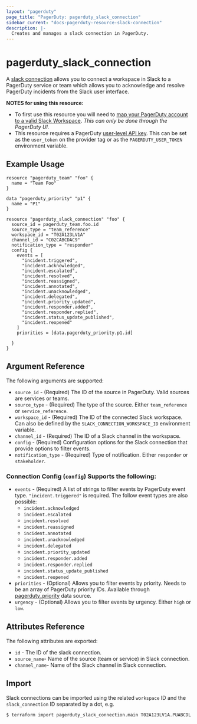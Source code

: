 ```yaml
---
layout: "pagerduty"
page_title: "PagerDuty: pagerduty_slack_connection"
sidebar_current: "docs-pagerduty-resource-slack-connection"
description: |-
  Creates and manages a slack connection in PagerDuty.
---
```


# pagerduty\_slack\_connection

A [slack connection](https://developer.pagerduty.com/api-reference/reference/integration-slack-service/openapiv3.json) allows you to connect a workspace in Slack to a PagerDuty service or team which allows you to acknowledge and resolve PagerDuty incidents from the Slack user interface.

**NOTES for using this resource:**
* To first use this resource you will need to [map your PagerDuty account to a valid Slack Workspace](https://support.pagerduty.com/docs/slack-integration-guide#integration-walkthrough). *This can only be done through the PagerDuty UI.*
* This resource requires a PagerDuty [user-level API key](https://support.pagerduty.com/docs/generating-api-keys#section-generating-a-personal-rest-api-key). This can be set as the `user_token` on the provider tag or as the `PAGERDUTY_USER_TOKEN` environment variable.
## Example Usage

```hcl
resource "pagerduty_team" "foo" {
  name = "Team Foo"
}

data "pagerduty_priority" "p1" {
  name = "P1"
}

resource "pagerduty_slack_connection" "foo" {
  source_id = pagerduty_team.foo.id
  source_type = "team_reference"
  workspace_id = "T02A123LV1A"
  channel_id = "C02CABCDAC9"
  notification_type = "responder"
  config {
    events = [
      "incident.triggered",
      "incident.acknowledged",
      "incident.escalated",
      "incident.resolved",
      "incident.reassigned",
      "incident.annotated",
      "incident.unacknowledged",
      "incident.delegated",
      "incident.priority_updated",
      "incident.responder.added",
      "incident.responder.replied",
      "incident.status_update_published",
      "incident.reopened"		  
    ]
    priorities = [data.pagerduty_priority.p1.id]

  }
}
```

## Argument Reference

The following arguments are supported:

  * `source_id` - (Required) The ID of the source in PagerDuty. Valid sources are services or teams.
  * `source_type` - (Required) The type of the source. Either `team_reference` or `service_reference`.
  * `workspace_id` - (Required) The ID of the connected Slack workspace. Can also be defined by the `SLACK_CONNECTION_WORKSPACE_ID` environment variable.
  * `channel_id` - (Required) The ID of a Slack channel in the workspace.
  * `config` - (Required) Configuration options for the Slack connection that provide options to filter events.
  * `notification_type` - (Required) Type of notification. Either `responder` or `stakeholder`.

### Connection Config (`config`) Supports the following:
  * `events` - (Required) A list of strings to filter events by PagerDuty event type. `"incident.triggered"` is required. The follow event types are also possible:
    - `incident.acknowledged`
    - `incident.escalated`
    - `incident.resolved`
    - `incident.reassigned`
    - `incident.annotated`
    - `incident.unacknowledged`
    - `incident.delegated`
    - `incident.priority_updated`
    - `incident.responder.added`
    - `incident.responder.replied`
    - `incident.status_update_published`
    - `incident.reopened`		  
  * `priorities` - (Optional) Allows you to filter events by priority. Needs to be an array of PagerDuty priority IDs. Available through [pagerduty_priority](https://registry.terraform.io/providers/PagerDuty/pagerduty/latest/docs/data-sources/priority) data source.
  * `urgency` - (Optional) Allows you to filter events by urgency. Either `high` or `low`.

## Attributes Reference

The following attributes are exported:

  * `id` - The ID of the slack connection.
  * `source_name`- Name of the source (team or service) in Slack connection.
  * `channel_name`- Name of the Slack channel in Slack connection.

## Import

Slack connections can be imported using the related `workspace` ID and the `slack_connection` ID separated by a dot, e.g.

```
$ terraform import pagerduty_slack_connection.main T02A123LV1A.PUABCDL
```
